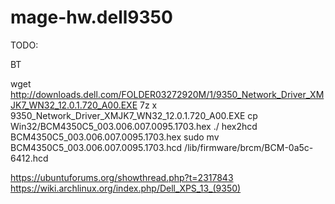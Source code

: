 # mage-hw.dell9350

TODO:

BT

wget http://downloads.dell.com/FOLDER03272920M/1/9350_Network_Driver_XMJK7_WN32_12.0.1.720_A00.EXE
7z x 9350_Network_Driver_XMJK7_WN32_12.0.1.720_A00.EXE
cp Win32/BCM4350C5_003.006.007.0095.1703.hex ./
hex2hcd BCM4350C5_003.006.007.0095.1703.hex
sudo mv BCM4350C5_003.006.007.0095.1703.hcd /lib/firmware/brcm/BCM-0a5c-6412.hcd

https://ubuntuforums.org/showthread.php?t=2317843
https://wiki.archlinux.org/index.php/Dell_XPS_13_(9350)
